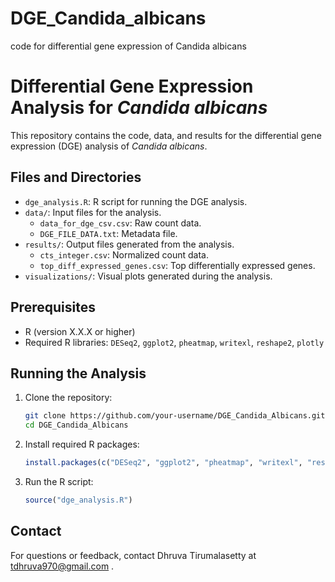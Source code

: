 # DGE_Candida_albicans
code for differential gene expression of Candida albicans
# Differential Gene Expression Analysis for *Candida albicans*

This repository contains the code, data, and results for the differential gene expression (DGE) analysis of *Candida albicans*.

## Files and Directories

- `dge_analysis.R`: R script for running the DGE analysis.
- `data/`: Input files for the analysis.
  - `data_for_dge_csv.csv`: Raw count data.
  - `DGE_FILE_DATA.txt`: Metadata file.
- `results/`: Output files generated from the analysis.
  - `cts_integer.csv`: Normalized count data.
  - `top_diff_expressed_genes.csv`: Top differentially expressed genes.
- `visualizations/`: Visual plots generated during the analysis.

## Prerequisites

- R (version X.X.X or higher)
- Required R libraries: `DESeq2`, `ggplot2`, `pheatmap`, `writexl`, `reshape2`, `plotly`

## Running the Analysis

1. Clone the repository:
   ```bash
   git clone https://github.com/your-username/DGE_Candida_Albicans.git
   cd DGE_Candida_Albicans
   ```

2. Install required R packages:
   ```R
   install.packages(c("DESeq2", "ggplot2", "pheatmap", "writexl", "reshape2", "plotly"))
   ```

3. Run the R script:
   ```R
   source("dge_analysis.R")
   ```

## Contact

For questions or feedback, contact Dhruva Tirumalasetty at tdhruva970@gmail.com .
